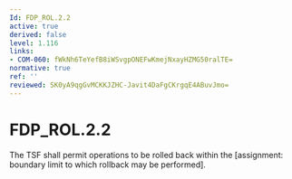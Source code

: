 ```yaml
---
Id: FDP_ROL.2.2
active: true
derived: false
level: 1.116
links:
- COM-060: fWkNh6TeYefB8iWSvgpONEFwKmejNxayHZMG50ralTE=
normative: true
ref: ''
reviewed: SK0yA9qgGvMCKKJZHC-Javit4DaFgCKrgqE4ABuvJmo=
---
```


# FDP_ROL.2.2

The TSF shall permit operations to be rolled back within the [assignment: boundary limit to which rollback may be performed].